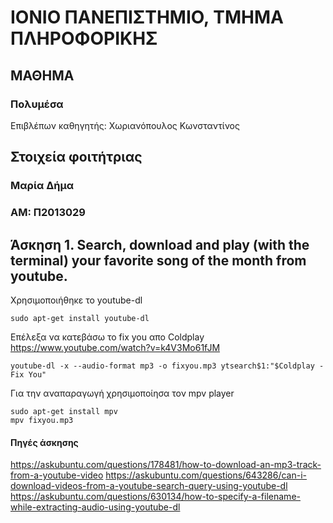 # ΙΟΝΙΟ ΠΑΝΕΠΙΣΤΗΜΙΟ, ΤΜΗΜΑ ΠΛΗΡΟΦΟΡΙΚΗΣ 
## ΜΑΘΗΜΑ
### Πολυμέσα  
Επιβλέπων καθηγητής: Χωριανόπουλος Κωνσταντίνος 

## Στοιχεία φοιτήτριας  
### Μαρία Δήμα
### ΑΜ: Π2013029

## Άσκηση 1. Search, download and play (with the terminal) your favorite song of the month from youtube.
Χρησιμοποιήθηκε το youtube-dl
```
sudo apt-get install youtube-dl
```

Επέλεξα να κατεβάσω το fix you απο Coldplay https://www.youtube.com/watch?v=k4V3Mo61fJM 

```
youtube-dl -x --audio-format mp3 -o fixyou.mp3 ytsearch$1:"$Coldplay - Fix You"
```

Για την αναπαραγωγή χρησιμοποίησα τον mpv player

```
sudo apt-get install mpv
mpv fixyou.mp3
```

#### Πηγές άσκησης
https://askubuntu.com/questions/178481/how-to-download-an-mp3-track-from-a-youtube-video
https://askubuntu.com/questions/643286/can-i-download-videos-from-a-youtube-search-query-using-youtube-dl
https://askubuntu.com/questions/630134/how-to-specify-a-filename-while-extracting-audio-using-youtube-dl

